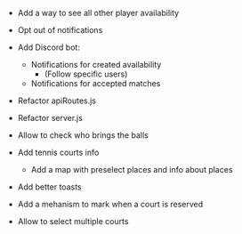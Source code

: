 - Add a way to see all other player availability
- Opt out of notifications

- Add Discord bot:

  - Notifications for created availability
    - (Follow specific users)
  - Notifications for accepted matches

- Refactor apiRoutes.js
- Refactor server.js
- Allow to check who brings the balls
- Add tennis courts info
  - Add a map with preselect places and info about places
- Add better toasts
- Add a mehanism to mark when a court is reserved
- Allow to select multiple courts
